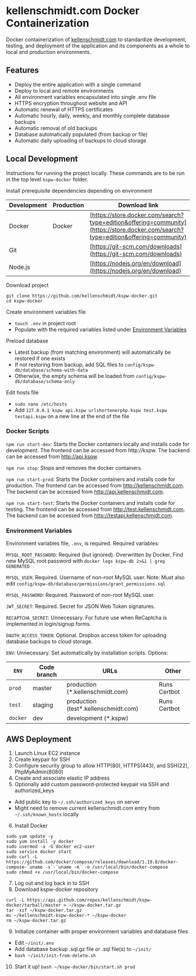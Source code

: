 # kellenschmidt.com Docker Containerization

Docker containerization of [kellenschmidt.com](http://kellenschmidt.com) to standardize development, testing, and deployment of the application and its components as a whole to local and production environments.

## Features

* Deploy the entire application with a single command
* Deploy to local and remote environments
* All environment variables encapsulated into single .env file
* HTTPS encryption throughout website and API
* Automatic renewal of HTTPS certificates
* Automatic hourly, daily, weekly, and monthly complete database backups
* Automatic removal of old backups
* Database automatically populated (from backup or file)
* Automatic daily uploading of backups to cloud storage

## Local Development

Instructions for running the project locally. These commands are to be run in the top level `kspw-docker` folder.

Install prerequisite dependencies depending on environment

| Development   | Production   | Download link                                                                                                                        |
| ------------- | ------------ | ------------------------------------------------------------------------------------------------------------------------------------ |
| Docker        | Docker       | [https://store.docker.com/search?type=edition&offering=community](https://store.docker.com/search?type=edition&offering=community)   |
| Git           |              | [https://git-scm.com/downloads](https://git-scm.com/downloads)                                                                       |
| Node.js       |              | [https://nodejs.org/en/download](https://nodejs.org/en/download)                                                                     |

Download project

```Shell
git clone https://github.com/kellenschmidt/kspw-docker.git
cd kspw-docker
```

Create environment variables file

* `touch .env` in project root
* Populate with the required variables listed under [Environment Variables](#environment-variables)

Preload database

* Latest backup (from matching environment) will automatically be restored if one exists
* If not restoring from backup, add SQL files to `config/kspw-db/database/schema-with-data`
* Otherwise, the empty schema will be loaded from `config/kspw-db/database/schema-only`

Edit hosts file

* `sudo nano /etc/hosts`
* Add `127.0.0.1 kspw api.kspw urlshortenerphp.kspw test.kspw testapi.kspw` on a new line at the end of the file

### Docker Scripts

`npm run start-dev`: Starts the Docker containers locally and installs code for development. The frontend can be accessed from http://kspw. The backend can be accessed from http://api.kspw.

`npm run stop`: Stops and removes the docker containers.

`npm run start-prod`: Starts the Docker containers and installs code for production. The frontend can be accessed from http://kellenschmidt.com. The backend can be accessed from http://api.kellenschmidt.com.

`npm run start-test`: Starts the Docker containers and installs code for testing. The frontend can be accessed from http://test.kellenschmidt.com. The backend can be accessed from http://testapi.kellenschmidt.com.

### Environment Variables

Environment variables file, `.env`, is required. Required variables:

`MYSQL_ROOT_PASSWORD`: Required (but ignored). Overwritten by Docker. Find new MySQL root password with `docker logs kspw-db 2>&1 | grep GENERATED`

`MYSQL_USER`: Required. Username of non-root MySQL user. Note: Must also edit `config/kspw-db/database/permissions/grant_permissions.sql`

`MYSQL_PASSWORD`: Required. Password of non-root MySQL user.

`JWT_SECRET`: Required. Secret for JSON Web Token signatures.

`RECAPTCHA_SECRET`: Unnecessary. For future use when ReCaptcha is implemented in login/signup forms.

`OAUTH_ACCESS_TOKEN`: Optional. Dropbox access token for uploading database backups to cloud storage.

`ENV`: Unnecessary. Set automatically by installation scripts. Options:

| `ENV`     | Code branch   | URLs                                  | Other          |
| --------- | ------------- | ------------------------------------- | -------------- |
| `prod`    | master        | production (*.kellenschmidt.com)      | Runs Certbot   |
| `test`    | staging       | production (test*.kellenschmidt.com)  | Runs Certbot   |
| `docker`  | dev           | development (*.kspw)                  |                |

## AWS Deployment

1. Launch Linux EC2 instance
2. Create keypair for SSH
3. Configure security group to allow HTTP(80), HTTPS(443), and SSH(22), PhpMyAdmin(8080)
4. Create and associate elastic IP address
5. Optionally add custom password-protected keypair via SSH and authorized_keys
  * Add public key to `~/.ssh/authorized_keys` on server
  * Might need to remove current kellenschmidt.com entry from `~/.ssh/known_hosts` locally
6. Install Docker

```Shell
sudo yum update -y
sudo yum install -y docker
sudo usermod -a -G docker ec2-user
sudo service docker start
sudo curl -L https://github.com/docker/compose/releases/download/1.19.0/docker-compose-`uname -s`-`uname -m` -o /usr/local/bin/docker-compose
sudo chmod +x /usr/local/bin/docker-compose
```

7. Log out and log back in to SSH
8. Download kspw-docker repository

```Shell
curl -L https://api.github.com/repos/kellenschmidt/kspw-docker/tarball/master > ~/kspw-docker.tar.gz
tar -xzf ~/kspw-docker.tar.gz
mv ~/kellenschmidt-kspw-docker-* ~/kspw-docker
rm ~/kspw-docker.tar.gz
```

9. Initialize container with proper environment variables and database files
  * Edit `~/init/.env`
  * Add database backup .sql.gz file or .sql file(s) to `~/init/`
  * `bash ~/init/init-from-delete.sh`

10. Start it up! `bash ~/kspw-docker/bin/start.sh prod`
